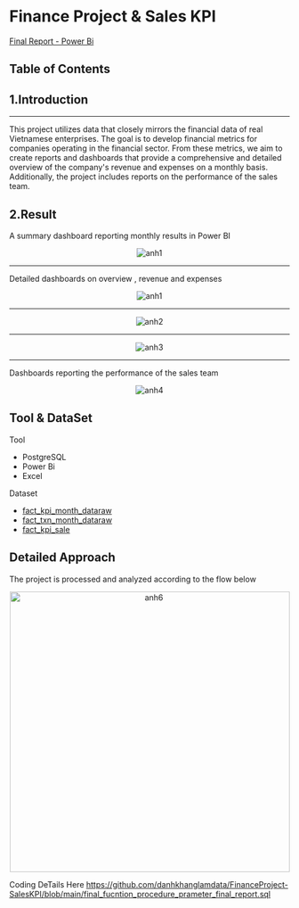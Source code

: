 # Finance Project & Sales KPI
[Final Report - Power Bi](https://app.powerbi.com/view?r=eyJrIjoiMjI3YjE3MTUtYTVmNy00YjQ1LTkzZmYtYmU0NzBmNzU0ZjNkIiwidCI6IjZhYzJhZDA2LTY5MmMtNDY2My1iN2FmLWE5ZmYyYTg2NmQwYyIsImMiOjEwfQ%3D%3D)

## Table of Contents

## 1.Introduction 
---
This project utilizes data that closely mirrors the financial data of real Vietnamese enterprises. The goal is to develop financial metrics for companies operating in the financial sector. From these metrics, we aim to create reports and dashboards that provide a comprehensive and detailed overview of the company's revenue and expenses on a monthly basis. Additionally, the project includes reports on the performance of the sales team.


## 2.Result 
A summary dashboard reporting monthly results in Power BI

<div align="center">
  <img src="https://github.com/danhkhanglamdata/FinanceProject-SalesKPI/assets/153256289/db1e8a8b-0ea7-409c-8237-97d46141c3c6" alt="anh1" >
</div>

---
Detailed dashboards on overview , revenue and expenses
<div align="center">
  <img src="https://github.com/danhkhanglamdata/FinanceProject-SalesKPI/assets/153256289/b6073e9a-583e-478b-95dc-0939b1596f6e" alt="anh1" >
</div>

---
<div align="center">
  <img src="https://github.com/danhkhanglamdata/FinanceProject-SalesKPI/assets/153256289/77c91e08-6ea8-4f25-b919-9bcb13ba27c9" alt="anh2" >
</div>

---
<div align="center">
  <img src="https://github.com/danhkhanglamdata/FinanceProject-SalesKPI/assets/153256289/12f7486a-301c-4d3e-ae1d-07800eb2935f" alt="anh3" >
</div>

---
Dashboards reporting the performance of the sales team

<div align="center">
  <img src="https://github.com/danhkhanglamdata/FinanceProject-SalesKPI/assets/153256289/095738c0-3166-4e78-bdd3-e9ef4e10ecaa" alt="anh4" >
</div>

## Tool & DataSet 
Tool 
  - PostgreSQL
  - Power Bi
  - Excel

Dataset
  - [fact_kpi_month_dataraw](https://docs.google.com/spreadsheets/d/1sELTyYCH3MBwGJjIX1DkhqaRAajrbeHa/edit?usp=drive_link&ouid=115139199657432655686&rtpof=true&sd=true)
  - [fact_txn_month_dataraw](https://docs.google.com/spreadsheets/d/18cUbKS3JgHgzovk6GWO37n4oNg9FSQ9r/edit?usp=drive_link&ouid=115139199657432655686&rtpof=true&sd=true)
  - [fact_kpi_sale](https://docs.google.com/spreadsheets/d/1yPTnGnEmi6vzaUjSjJ7Ryib-IwmXgBvp/edit?usp=sharing&ouid=115139199657432655686&rtpof=true&sd=true)

## Detailed Approach
The project is processed and analyzed according to the flow below
<div align="center">
  <img src="https://github.com/danhkhanglamdata/FinanceProject-SalesKPI/assets/153256289/ee48fbe1-b251-470d-a442-de8d185d041e" alt="anh6" width ="503px">
</div>

Coding DeTails Here 
https://github.com/danhkhanglamdata/FinanceProject-SalesKPI/blob/main/final_fucntion_procedure_prameter_final_report.sql









